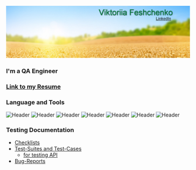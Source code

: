 [![header](https://github.com/VikaFeshch/VikaFeshch/blob/main/assets/for%20git.jpg)](https://www.linkedin.com/in/viktoriia-feshchenko-312bbb246/)

### I'm a QA Engineer

### [Link to my Resume](https://docs.google.com/spreadsheets/d/1g7_P5C9VRIGODQOmj19qpzFQttrxxh6amz6wt-OhbiA/edit?usp=share_link)

### Language and Tools
![Header](https://img.shields.io/badge/Jira-090909?style=for-the-badge&logo=jira&logoColor=136be1)
![Header](https://img.shields.io/badge/TestRail-090909?style=for-the-badge&logo=&logoColor=71b556)
![Header](https://img.shields.io/badge/Postman-090909?style=for-the-badge&logo=postman&logoColor=f76935)
![Header](https://img.shields.io/badge/Github-090909?style=for-the-badge&logo=github&logoColor=8cc4d7)
![Header](https://img.shields.io/badge/MySQL-090909?style=for-the-badge&logo=mysql&logoColor=00618a)
![Header](https://img.shields.io/badge/DevTools-090909?style=for-the-badge&logo=googlechrome&logoColor=2674f2)
![Header](https://img.shields.io/badge/Figma-090909?style=for-the-badge&logo=figma&logoColor=7d5fa6)

### Testing Documentation

- [Checklists](https://docs.google.com/spreadsheets/d/1blgqwT6BRaHxZSh6S0pBE3rJRYaIIVw5U_7WfnozEVw/edit?usp=share_link)
- [Test-Suites and Test-Cases](https://github.com/VikaFeshch/portfolio-QA.git)
  * [for testing API](https://github.com/VikaFeshch/portfolio-QA.git)
- [Bug-Reports]()




